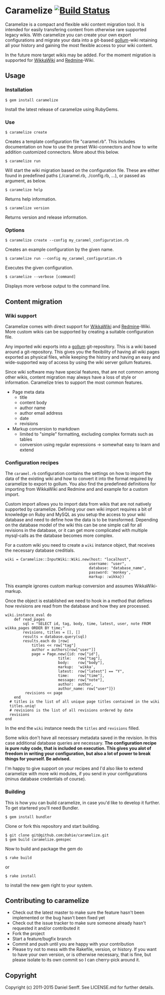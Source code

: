 # Caramelize [![Build Status](https://travis-ci.org/dahie/caramelize.svg?branch=master)](https://travis-ci.org/dahie/caramelize)

Caramelize is a compact and flexible wiki content migration tool. It is intended for easily transfering content from otherwise rare supported legacy wikis. With caramelize you can create your own export configurations and migrate your data into a git-based [gollum](https://github.com/github/gollum)-wiki retaining all your history and gaining the most flexible access to your wiki content.

In the future more target wikis may be added. For the moment migration is supported for [WikkaWiki](http://wikkawiki.org/) and [Redmine](http://www.redmine.org/)-Wiki.

## Usage

### Installation

    $ gem install caramelize

Install the latest release of caramelize using RubyGems.

### Use

    $ caramelize create

Creates a template configuration file "caramel.rb". This includes documentation on how to use the preset Wiki-connectors and how to write addition customized connectors. More about this below.

    $ caramelize run

Will start the wiki migration based on the configuration file. These are either found in predefined paths (./caramel.rb, ./config.rb, …), or passed as argument, as below.

    $ caramelize help

Returns help information.

	$ caramelize version

Returns version and release information.

### Options

    $ caramelize create --config my_caramel_configuration.rb

Creates an example configuration by the given name.

    $ caramelize run --config my_caramel_configuration.rb

Executes the given configuration.

    $ caramelize --verbose [command]

Displays more verbose output to the command line.

## Content migration

### Wiki support

Caramelize comes with direct support for [WikkaWiki](http://wikkawiki.org/) and [Redmine](http://www.redmine.org/)-Wiki.
More custom wikis can be supported by creating a suitable configuration file.

Any imported wiki exports into a [gollum](https://github.com/github/gollum) git-repository. This is a wiki based around a git-repository. This gives you the flexibility of having all wiki pages exported as physical files, while keeping the history and having an easy and wide-supported way of access by using the wiki server gollum features.

Since wiki software may have special features, that are not common among other wikis, content migration may always have a loss of style or information. Caramelize tries to support the most common features.

* Page meta data
  * title
  * content body
  * author name
  * author email address
  * date
  * revisions
* Markup conversion to markdown
  * limited to "simple" formatting, excluding complex formats such as tables
  * conversion using regular expressions -> somewhat easy to learn and extend

### Configuration recipes

The `caramel.rb` configuration contains the settings on how to import the data of the existing wiki and how to convert it into the format required by caramelize to export to gollum.
You also find the predefined definitions for importing from WikkaWiki and Redmine and and example for a custom import.

Custom import allows you to import data from wikis that are not natively supported by caramelize. Defining your own wiki import requires a bit of knowledge on Ruby and MySQL as you setup the access to your wiki database and need to define how the data is to be transformed. Depending on the database model of the wiki this can be one simple call for all revisions in the database, or it can get more complicated with multiple mysql-calls as the database becomes more complex.

For a custom wiki you need to create a `wiki` instance object, that receives the necessary database creditials.

    wiki = Caramelize::InputWiki::Wiki.new(host: "localhost",
                                          username: "user",
                                          database: "database_name",
                                          password: 'monkey',
                                          markup: :wikka})

This example ignores custom markup conversion and assumes WikkaWiki-markup.

Once the object is established we need to hook in a method that defines how revisions are read from the database and how they are processed.

    wiki.instance_eval do
    	def read_pages
      		sql = "SELECT id, tag, body, time, latest, user, note FROM wikka_pages ORDER BY time;"
      		revisions, titles = [], []
      		results = database.query(sql)
      		results.each do |row|
        		titles << row["tag"]
        		author = authors[row["user"]]
		        page = Page.new({id: row["id"],
                            title:   row["tag"],
                            body:    row["body"],
                            markup:  'wikka',
                            latest:  row["latest"] == "Y",
                            time:    row["time"],
                            message: row["note"],
                            author:  author,
                            author_name: row["user"]})
       		 revisions << page
      	end
      # titles is the list of all unique page titles contained in the wiki
      titles.uniq!
      # revisions is the list of all revisions ordered by date
      revisions
    end

In the end the `wiki` instance needs the `titles` and `revisions` filled.

Some wikis don't have all necessary metadata saved in the revision. In this case additional database queries are necessary. **The configuration recipe is pure ruby code, that is included on execution. This gives you alot of freedom in writing your configuration, but also a lot of power to break things for yourself. Be advised.**

I'm happy to give support on your recipes and I'd also like to extend caramelize with more wiki modules, if you send in your configurations (minus database credentials of course).

### Building

This is how you can build caramelize, in case you'd like to develop it further. To get startered you'll need Bundler.

    $ gem install bundler

Clone or fork this repository and start building.

    $ git clone git@github.com:Dahie/caramelize.git
    $ gem build caramelize.gemspec

Now to build and package the gem do

    $ rake build

or

    $ rake install

to install the new gem right to your system.

## Contributing to caramelize

* Check out the latest master to make sure the feature hasn't been implemented or the bug hasn't been fixed yet
* Check out the issue tracker to make sure someone already hasn't requested it and/or contributed it
* Fork the project
* Start a feature/bugfix branch
* Commit and push until you are happy with your contribution
* Please try not to mess with the Rakefile, version, or history. If you want to have your own version, or is otherwise necessary, that is fine, but please isolate to its own commit so I can cherry-pick around it.


## Copyright

Copyright (c) 2011-2015 Daniel Senff. See LICENSE.md for further details.

